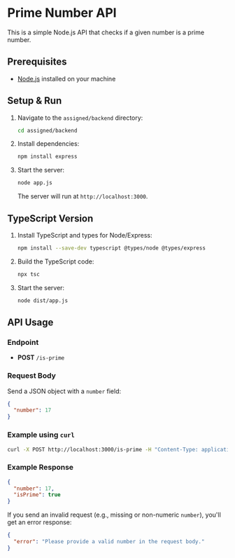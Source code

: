 # Prime Number API

This is a simple Node.js API that checks if a given number is a prime number.

## Prerequisites
- [Node.js](https://nodejs.org/) installed on your machine

## Setup & Run
1. Navigate to the `assigned/backend` directory:
   ```sh
   cd assigned/backend
   ```
2. Install dependencies:
   ```sh
   npm install express
   ```
3. Start the server:
   ```sh
   node app.js
   ```
   The server will run at `http://localhost:3000`.

## TypeScript Version

1. Install TypeScript and types for Node/Express:
   ```sh
   npm install --save-dev typescript @types/node @types/express
   ```
2. Build the TypeScript code:
   ```sh
   npx tsc
   ```
3. Start the server:
   ```sh
   node dist/app.js
   ```

## API Usage
### Endpoint
- **POST** `/is-prime`

### Request Body
Send a JSON object with a `number` field:
```json
{
  "number": 17
}
```

### Example using `curl`
```sh
curl -X POST http://localhost:3000/is-prime -H "Content-Type: application/json" -d '{"number": 17}'
```

### Example Response
```json
{
  "number": 17,
  "isPrime": true
}
```

If you send an invalid request (e.g., missing or non-numeric `number`), you'll get an error response:
```json
{
  "error": "Please provide a valid number in the request body."
}
``` 